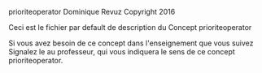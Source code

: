 prioriteoperator
Dominique Revuz Copyright 2016

Ceci est le fichier par default de description du Concept prioriteoperator

Si vous avez besoin de ce concept dans l'enseignement que vous suivez
 Signalez le au professeur, qui vous indiquera le sens de ce concept prioriteoperator.
